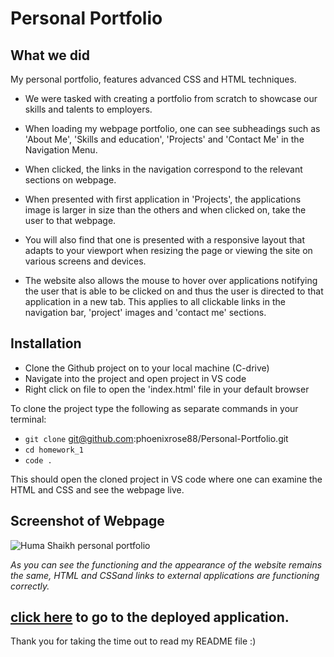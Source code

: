 # Personal Portfolio

## What we did

My personal portfolio, features advanced CSS and HTML techniques.

- We were tasked with creating a portfolio from scratch to showcase our skills and talents to employers.

- When loading my webpage portfolio, one can see subheadings such as 'About Me', 'Skills and education', 'Projects' and 'Contact Me' in the Navigation Menu.

- When clicked, the links in the navigation correspond to the relevant sections on webpage.

- When presented with first application in 'Projects', the applications image is larger in size than the others and when clicked on, take the user to that webpage.

- You will also find that one is presented with a responsive layout that adapts to your viewport when resizing the page or viewing the site on various screens and devices.

- The website also allows the mouse to hover over applications notifying the user that is able to be clicked on and thus the user is directed to that application in a new tab. This applies to all clickable links in the navigation bar, 'project' images and 'contact me' sections.

## Installation

- Clone the Github project on to your local machine (C-drive)
- Navigate into the project and open project in VS code
- Right click on file to open the 'index.html' file in your default browser

To clone the project type the following as separate commands in your terminal:

- `git clone` git@github.com:phoenixrose88/Personal-Portfolio.git
- `cd homework_1`
- `code .`

This should open the cloned project in VS code where one can examine the HTML and CSS and see the webpage live.

## Screenshot of Webpage

![Huma Shaikh personal portfolio](./assets/images/huma-personal-portfolio.gif)

_As you can see the functioning and the appearance of the website remains the same, HTML and CSSand links to external applications are functioning correctly._

## [click here](https://phoenixrose88.github.io/Personal-Portfolio/#about-me) to go to the deployed application.

Thank you for taking the time out to read my README file :)
